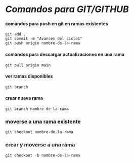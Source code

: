 # ***Comandos para GIT/GITHUB***
#### comandos para push en git en ramas existentes
~~~ 
git add .
git commit -m "Avances del ciclo1"
git push origin nombre-de-la-rama
~~~
#### comandos para descargar actualizaciones en una rama
`git pull origin main`
#### ver ramas disponibles
`git branch`
#### crear nueva rama
`git branch nombre-de-la-rama`
### moverse a una rama existente
`git checkout nombre-de-la-rama`
### crear y moverse a una rama
`git checkout -b nombre-de-la-rama`
